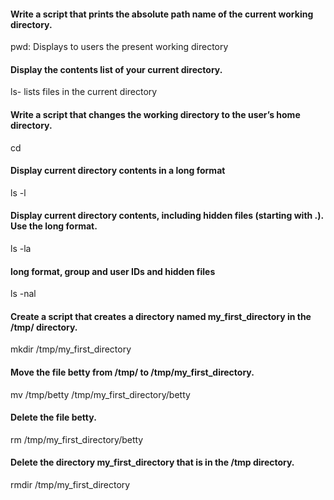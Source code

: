#### Write a script that prints the absolute path name of the current working directory.
 pwd: Displays to users the present working directory
 #### Display the contents list of your current directory.
 ls- lists files in the current directory
 #### Write a script that changes the working directory to the user’s home directory.
 cd 
 #### Display current directory contents in a long format
 ls -l
 #### Display current directory contents, including hidden files (starting with .). Use the long format.
 ls -la
 #### long format, group and user IDs and hidden files
 ls -nal
 #### Create a script that creates a directory named my_first_directory in the /tmp/ directory.
 mkdir /tmp/my_first_directory
 #### Move the file betty from /tmp/ to /tmp/my_first_directory.
 mv /tmp/betty /tmp/my_first_directory/betty
 #### Delete the file betty.
 rm /tmp/my_first_directory/betty
 #### Delete the directory my_first_directory that is in the /tmp directory.
 rmdir /tmp/my_first_directory